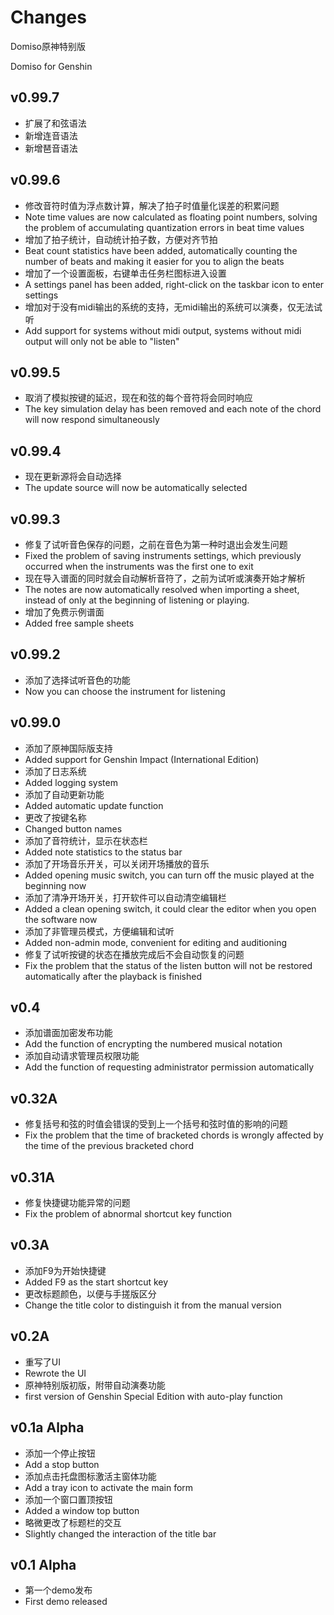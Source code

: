 # Changes

Domiso原神特别版

Domiso for Genshin

## v0.99.7

- 扩展了和弦语法
- 新增连音语法
- 新增琶音语法

## v0.99.6

- 修改音符时值为浮点数计算，解决了拍子时值量化误差的积累问题
- Note time values are now calculated as floating point numbers, solving the problem of accumulating quantization errors in beat time values
- 增加了拍子统计，自动统计拍子数，方便对齐节拍
- Beat count statistics have been added, automatically counting the number of beats and making it easier for you to align the beats
- 增加了一个设置面板，右键单击任务栏图标进入设置
- A settings panel has been added, right-click on the taskbar icon to enter settings
- 增加对于没有midi输出的系统的支持，无midi输出的系统可以演奏，仅无法试听
- Add support for systems without midi output, systems without midi output will only not be able to "listen"

## v0.99.5

- 取消了模拟按键的延迟，现在和弦的每个音符将会同时响应
- The key simulation delay has been removed and each note of the chord will now respond simultaneously

## v0.99.4

- 现在更新源将会自动选择
- The update source will now be automatically selected

## v0.99.3

- 修复了试听音色保存的问题，之前在音色为第一种时退出会发生问题
- Fixed the problem of saving instruments settings, which previously occurred when the instruments was the first one to exit
- 现在导入谱面的同时就会自动解析音符了，之前为试听或演奏开始才解析
- The notes are now automatically resolved when importing a sheet, instead of only at the beginning of listening or playing.
- 增加了免费示例谱面
- Added free sample sheets

## v0.99.2

- 添加了选择试听音色的功能
- Now you can choose the instrument for listening

## v0.99.0

- 添加了原神国际版支持
- Added support for Genshin Impact (International Edition)
- 添加了日志系统
- Added logging system
- 添加了自动更新功能
- Added automatic update function
- 更改了按键名称
- Changed button names
- 添加了音符统计，显示在状态栏
- Added note statistics to the status bar
- 添加了开场音乐开关，可以关闭开场播放的音乐
- Added opening music switch, you can turn off the music played at the beginning now
- 添加了清净开场开关，打开软件可以自动清空编辑栏
- Added a clean opening switch, it could clear the editor when you open the software now
- 添加了非管理员模式，方便编辑和试听
- Added non-admin mode, convenient for editing and auditioning
- 修复了试听按键的状态在播放完成后不会自动恢复的问题
- Fix the problem that the status of the listen button will not be restored automatically after the playback is finished

## v0.4

- 添加谱面加密发布功能
- Add the function of encrypting the numbered musical notation
- 添加自动请求管理员权限功能
- Add the function of requesting administrator permission automatically

## v0.32A

- 修复括号和弦的时值会错误的受到上一个括号和弦时值的影响的问题
- Fix the problem that the time of bracketed chords is wrongly affected by the time of the previous bracketed chord

## v0.31A

- 修复快捷键功能异常的问题
- Fix the problem of abnormal shortcut key function

## v0.3A

- 添加F9为开始快捷键
- Added F9 as the start shortcut key
- 更改标题颜色，以便与手搓版区分
- Change the title color to distinguish it from the manual version

## v0.2A

- 重写了UI
- Rewrote the UI
- 原神特别版初版，附带自动演奏功能
- first version of Genshin Special Edition with auto-play function

## v0.1a Alpha 

- 添加一个停止按钮
- Add a stop button
- 添加点击托盘图标激活主窗体功能
- Add a tray icon to activate the main form
- 添加一个窗口置顶按钮
- Added a window top button
- 略微更改了标题栏的交互
- Slightly changed the interaction of the title bar

## v0.1 Alpha

- 第一个demo发布
- First demo released
